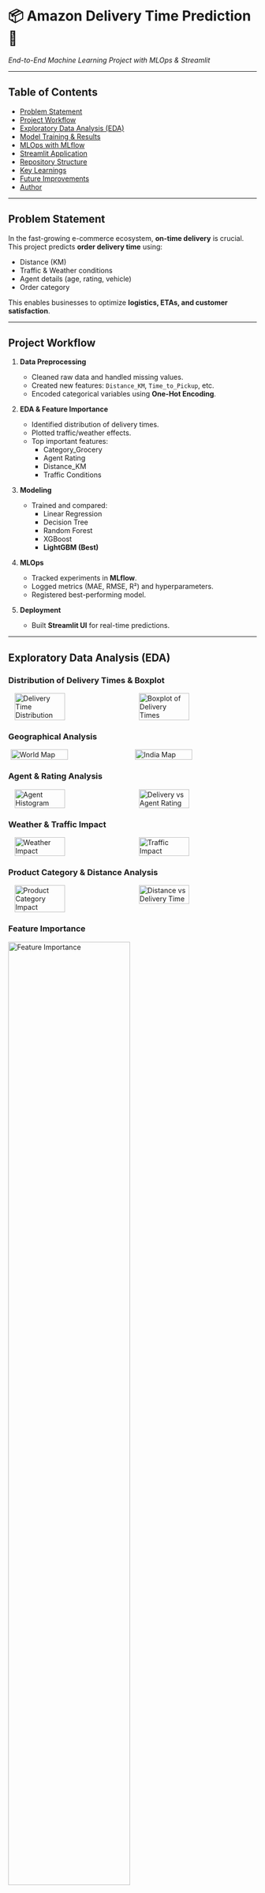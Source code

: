 # 📦 Amazon Delivery Time Prediction 🚚  
_End-to-End Machine Learning Project with MLOps & Streamlit_

---

## Table of Contents  
- [Problem Statement](#-problem-statement)  
- [Project Workflow](#-project-workflow)  
- [Exploratory Data Analysis (EDA)](#-exploratory-data-analysis-eda)  
- [Model Training & Results](#-model-training--results)  
- [MLOps with MLflow](#-mlops-with-mlflow)  
- [Streamlit Application](#-streamlit-application)  
- [Repository Structure](#-repository-structure)  
- [Key Learnings](#-key-learnings)  
- [Future Improvements](#-future-improvements)  
- [Author](#-author)  

---

## Problem Statement  
In the fast-growing e-commerce ecosystem, **on-time delivery** is crucial.  
This project predicts **order delivery time** using:  

- Distance (KM)  
- Traffic & Weather conditions  
- Agent details (age, rating, vehicle)  
- Order category  

This enables businesses to optimize **logistics, ETAs, and customer satisfaction**.

---

## Project Workflow  

1. **Data Preprocessing**
   - Cleaned raw data and handled missing values.  
   - Created new features: `Distance_KM`, `Time_to_Pickup`, etc.  
   - Encoded categorical variables using **One-Hot Encoding**.  

2. **EDA & Feature Importance**
   - Identified distribution of delivery times.  
   - Plotted traffic/weather effects.  
   - Top important features:  
     - Category_Grocery  
     - Agent Rating  
     - Distance_KM  
     - Traffic Conditions  

3. **Modeling**
   - Trained and compared:  
     - Linear Regression  
     - Decision Tree  
     - Random Forest  
     - XGBoost  
     - **LightGBM (Best)**  

4. **MLOps**
   - Tracked experiments in **MLflow**.  
   - Logged metrics (MAE, RMSE, R²) and hyperparameters.  
   - Registered best-performing model.  

5. **Deployment**
   - Built **Streamlit UI** for real-time predictions.  

---

## Exploratory Data Analysis (EDA)  

### Distribution of Delivery Times & Boxplot
<div style="display: flex; justify-content: space-around;">
  <img src="https://github.com/user-attachments/assets/bf550974-acaf-4e7c-9ebf-7fea1f803355" alt="Delivery Time Distribution" width="45%"/>
  <img src="https://github.com/user-attachments/assets/8c0cd4f5-ebf0-4eff-9875-a94f04aaa98a" alt="Boxplot of Delivery Times" width="45%"/>
</div>

### Geographical Analysis
<div style="display: flex; justify-content: space-around;">
  <img src="https://github.com/user-attachments/assets/65d5418f-91fd-4c46-b83e-c075b951880c" alt="World Map" width="48%"/>
  <img src="https://github.com/user-attachments/assets/3c65dfff-6748-4401-bf0c-d09c9334e102" alt="India Map" width="48%"/>
</div>

### Agent & Rating Analysis
<div style="display: flex; justify-content: space-around;">
  <img src="https://github.com/user-attachments/assets/4b470448-c76d-49a8-ba2a-e363161d511f" alt="Agent Histogram" width="45%"/>
  <img src="https://github.com/user-attachments/assets/95fae774-de46-47ea-b4b2-b82163f84143" alt="Delivery vs Agent Rating" width="45%"/>
</div>

### Weather & Traffic Impact
<div style="display: flex; justify-content: space-around;">
  <img src="https://github.com/user-attachments/assets/a23b085e-cd4f-4124-893f-7446fc7b80a0" alt="Weather Impact" width="45%"/>
  <img src="https://github.com/user-attachments/assets/c0e570e6-d0e6-465f-be18-7a5d4b8f5d63" alt="Traffic Impact" width="45%"/>
</div>

### Product Category & Distance Analysis
<div style="display: flex; justify-content: space-around;">
  <img src="https://github.com/user-attachments/assets/1a504e4e-8f01-43ed-a3bc-c7ecc931bee0" alt="Product Category Impact" width="45%"/>
  <img src="https://github.com/user-attachments/assets/ca06d7e1-de4c-4a9b-9b81-96c9dc00bc17" alt="Distance vs Delivery Time" width="45%"/>
</div>

### Feature Importance  
<img src="https://github.com/user-attachments/assets/0b18b12b-1312-4e79-ad5b-ef88db5cf3e1" alt="Feature Importance" width="70%"/>

---

## Model Training & Results  

| Model              | MAE   | RMSE  | R²    |
|--------------------|-------|-------|-------|
| Linear Regression  | 28.32 | 36.71 | 0.54  |
| Random Forest      | 21.17 | 26.43 | 0.77  |
| XGBoost            | 18.84 | 23.51 | 0.81  |
| **LightGBM** ✅     | **17.12** | **22.10** | **0.82** |

---

## MLOps with MLflow  

- All experiments tracked in **MLflow UI**.  
- Easy comparison of multiple models.  
- Example MLflow Run:  

<img src="https://github.com/user-attachments/assets/b9a79b25-9d04-468f-929d-59842f799c5f" alt="MLflow Experiment View" width="85%"/>

---

## Streamlit Application  

### Features  
- Input: Distance, Weather, Traffic, Agent details, Order Category.  
- Output: Predicted Delivery Time.  

### Deployed App Screenshot  
<img src="https://github.com/user-attachments/assets/978f20b2-2506-4b38-ae9d-3647653c81e0" alt="Streamlit UI" width="65%"/>

---

## Key Learnings  
- Built **end-to-end ML pipeline** for regression.  
- Hands-on **MLOps**: experiment tracking & model registry using MLflow.  
- Optimized **tree-based models** with hyperparameter tuning.  
- Built **Streamlit app** for business-facing predictions.  

---

## Future Improvements  
- Add live APIs for **real-time traffic & weather**.  
- Deploy with **Docker + AWS/GCP/Azure**.  
- Automate retraining with **CI/CD pipelines**.  

---

## Author  
**Uttam Singh Chaudhary**  
- Data Science & AI Enthusiast  
- [LinkedIn](https://linkedin.com/in/uttam-singh-chaudhary) | [GitHub](https://github.com/ut-si-ch)  

---
